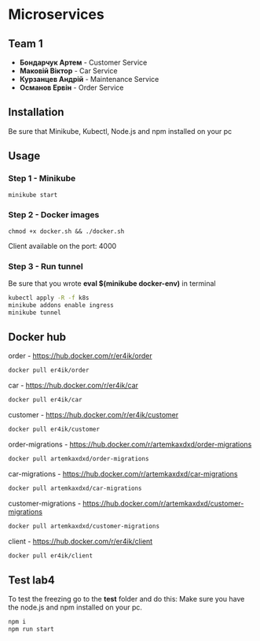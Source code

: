 # Microservices

## Team 1
- **Бондарчук Артем** - Customer Service
- **Маковій Віктор** - Car Service
- **Курзанцев Андрій** - Maintenance Service
- **Османов Ервін** - Order Service

## Installation
Be sure that Minikube, Kubectl, Node.js and npm installed on your pc

## Usage

### Step 1 - Minikube
```bash
minikube start
```

### Step 2 - Docker images
```
chmod +x docker.sh && ./docker.sh
```

Client available on the port: 4000

### Step 3 - Run tunnel
Be sure that you wrote **eval $(minikube docker-env)** in terminal

```bash
kubectl apply -R -f k8s
minikube addons enable ingress
minikube tunnel
```

## Docker hub
order - https://hub.docker.com/r/er4ik/order
```bash
docker pull er4ik/order
```

car - https://hub.docker.com/r/er4ik/car
```bash
docker pull er4ik/car
```

customer - https://hub.docker.com/r/er4ik/customer
```bash
docker pull er4ik/customer
```

order-migrations - https://hub.docker.com/r/artemkaxdxd/order-migrations
```bash
docker pull artemkaxdxd/order-migrations
```

car-migrations - https://hub.docker.com/r/artemkaxdxd/car-migrations
```bash
docker pull artemkaxdxd/car-migrations
```

customer-migrations - https://hub.docker.com/r/artemkaxdxd/customer-migrations
```bash
docker pull artemkaxdxd/customer-migrations
```

client - https://hub.docker.com/r/er4ik/client
```bash
docker pull er4ik/client
```

## Test lab4

To test the freezing go to the **test** folder and do this:
Make sure you have the node.js and npm installed on your pc.

```bash
npm i
npm run start
```
